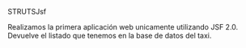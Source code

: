 STRUTSJsf

Realizamos la primera aplicación web unicamente utilizando JSF 2.0.
Devuelve el listado que tenemos en la base de datos del taxi.
